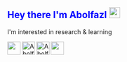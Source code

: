<h2 align='left' style="color:blue;"> Hey there I'm Abolfazl <img src="https://media.giphy.com/media/hvRJCLFzcasrR4ia7z/giphy.gif" width="25px">
<!--   <img  width=30px  src="https://user-images.githubusercontent.com/69028985/148116416-614b7013-bcce-475f-ba6f-0316bd27e425.png" alt="abolfazlaghdaee" /> -->
</h2>

I'm interested in research & learning


<a href="instagram.com">
  <img width="30px"aligne="left" src="https://cdn.cdnlogo.com/logos/i/32/instagram-icon.svg">
</a>
<a href="mailto:abolfazlaghdaee2001@gmail.com">
  <img width="30px" align="left" src="https://cdn.cdnlogo.com/logos/o/14/official-gmail-icon-2020.svg">
</a>
<a href="https://www.linkedin.com/in/abolfazl-aghdaee/">
  <img alt="Abolfazl's LinkedIN" width="30px" align="left" src="https://raw.githubusercontent.com/peterthehan/peterthehan/master/assets/linkedin.svg" />
</a >

<a href="https://twitter.com/its__abolfazl">
  <img align="left" left= "100px"alt="Abolfazl's Twitter" width="30px" src="https://raw.githubusercontent.com/peterthehan/peterthehan/master/assets/twitter.svg" />
</a>


